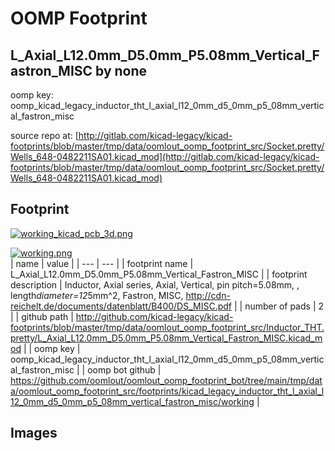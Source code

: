 # OOMP Footprint  
## L_Axial_L12.0mm_D5.0mm_P5.08mm_Vertical_Fastron_MISC  by none  
  
oomp key: oomp_kicad_legacy_inductor_tht_l_axial_l12_0mm_d5_0mm_p5_08mm_vertical_fastron_misc  
  
source repo at: [http://gitlab.com/kicad-legacy/kicad-footprints/blob/master/tmp/data/oomlout_oomp_footprint_src/Socket.pretty/Wells_648-0482211SA01.kicad_mod](http://gitlab.com/kicad-legacy/kicad-footprints/blob/master/tmp/data/oomlout_oomp_footprint_src/Socket.pretty/Wells_648-0482211SA01.kicad_mod)  
## Footprint  
  
[![working_kicad_pcb_3d.png](working_kicad_pcb_3d_600.png)](working_kicad_pcb_3d.png)  
  
[![working.png](working_600.png)](working.png)  
| name | value | 
| --- | --- | 
| footprint name | L_Axial_L12.0mm_D5.0mm_P5.08mm_Vertical_Fastron_MISC | 
| footprint description | Inductor, Axial series, Axial, Vertical, pin pitch=5.08mm, , length*diameter=12*5mm^2, Fastron, MISC, http://cdn-reichelt.de/documents/datenblatt/B400/DS_MISC.pdf | 
| number of pads | 2 | 
| github path | http://github.com/kicad-legacy/kicad-footprints/blob/master/tmp/data/oomlout_oomp_footprint_src/Inductor_THT.pretty/L_Axial_L12.0mm_D5.0mm_P5.08mm_Vertical_Fastron_MISC.kicad_mod | 
| oomp key | oomp_kicad_legacy_inductor_tht_l_axial_l12_0mm_d5_0mm_p5_08mm_vertical_fastron_misc | 
| oomp bot github | https://github.com/oomlout/oomlout_oomp_footprint_bot/tree/main/tmp/data/oomlout_oomp_footprint_src/footprints/kicad_legacy_inductor_tht_l_axial_l12_0mm_d5_0mm_p5_08mm_vertical_fastron_misc/working | 
## Images  
